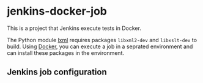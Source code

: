 jenkins-docker-job
=====================

This is a project that Jenkins execute tests in Docker.

The Python module [lxml](http://lxml.de/) requires packages `libxml2-dev` and `libxslt-dev` to build.
Using [Docker](http://www.docker.io/), you can execute a job in a seprated environment and can install these packages in the environment.

Jenkins job configuration
-------------------------


